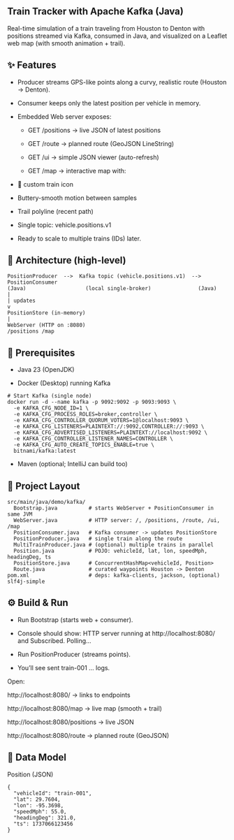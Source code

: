 ## Train Tracker with Apache Kafka (Java)

Real-time simulation of a train traveling from Houston to Denton with positions streamed via Kafka, consumed in Java, and visualized on a Leaflet web map (with smooth animation + trail).


## ✨ Features

- Producer streams GPS-like points along a curvy, realistic route (Houston → Denton).

- Consumer keeps only the latest position per vehicle in memory.

- Embedded Web server exposes:

    - GET /positions → live JSON of latest positions

    - GET /route → planned route (GeoJSON LineString)

    - GET /ui → simple JSON viewer (auto-refresh)

    - GET /map → interactive map with:

- 🚆 custom train icon

- Buttery-smooth motion between samples

- Trail polyline (recent path)

- Single topic: vehicle.positions.v1

- Ready to scale to multiple trains (IDs) later.

## 🧭 Architecture (high-level)
```
PositionProducer  -->  Kafka topic (vehicle.positions.v1)  -->  PositionConsumer
(Java)                   (local single-broker)               (Java)
|
| updates
v
PositionStore (in-memory)
|
WebServer (HTTP on :8080)
/positions /map

```
## 🧰 Prerequisites

- Java 23 (OpenJDK)

- Docker (Desktop) running Kafka
```
# Start Kafka (single node)
docker run -d --name kafka -p 9092:9092 -p 9093:9093 \
  -e KAFKA_CFG_NODE_ID=1 \
  -e KAFKA_CFG_PROCESS_ROLES=broker,controller \
  -e KAFKA_CFG_CONTROLLER_QUORUM_VOTERS=1@localhost:9093 \
  -e KAFKA_CFG_LISTENERS=PLAINTEXT://:9092,CONTROLLER://:9093 \
  -e KAFKA_CFG_ADVERTISED_LISTENERS=PLAINTEXT://localhost:9092 \
  -e KAFKA_CFG_CONTROLLER_LISTENER_NAMES=CONTROLLER \
  -e KAFKA_CFG_AUTO_CREATE_TOPICS_ENABLE=true \
  bitnami/kafka:latest
```
- Maven (optional; IntelliJ can build too)



## 📁 Project Layout

```
src/main/java/demo/kafka/
  Bootstrap.java          # starts WebServer + PositionConsumer in same JVM
  WebServer.java          # HTTP server: /, /positions, /route, /ui, /map
  PositionConsumer.java   # Kafka consumer -> updates PositionStore
  PositionProducer.java   # single train along the route
  MultiTrainProducer.java # (optional) multiple trains in parallel
  Position.java           # POJO: vehicleId, lat, lon, speedMph, headingDeg, ts
  PositionStore.java      # ConcurrentHashMap<vehicleId, Position>
  Route.java              # curated waypoints Houston -> Denton
pom.xml                   # deps: kafka-clients, jackson, (optional) slf4j-simple

 ```

## ⚙️ Build & Run

- Run Bootstrap (starts web + consumer).
- Console should show: HTTP server running at http://localhost:8080/ and Subscribed. Polling…

- Run PositionProducer (streams points).
- You’ll see sent train-001 … logs.

Open:

http://localhost:8080/
→ links to endpoints

http://localhost:8080/map
→ live map (smooth + trail)

http://localhost:8080/positions
→ live JSON

http://localhost:8080/route
→ planned route (GeoJSON)

## 🧩 Data Model

Position (JSON)

```
{
  "vehicleId": "train-001",
  "lat": 29.7604,
  "lon": -95.3698,
  "speedMph": 55.0,
  "headingDeg": 321.0,
  "ts": 1737066123456
}
```

